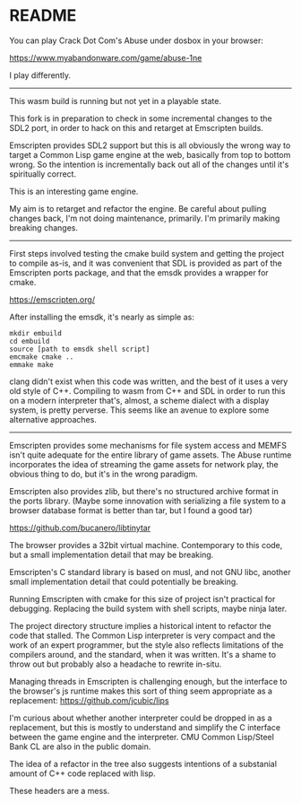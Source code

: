 README
============

You can play Crack Dot Com's Abuse under dosbox in your browser:

https://www.myabandonware.com/game/abuse-1ne

I play differently.

----

This wasm build is running but not yet in a playable state.


This fork is in preparation to check in some incremental changes to the SDL2
port, in order to hack on this and retarget at Emscripten builds.

Emscripten provides SDL2 support but this is all obviously the wrong way to
target a Common Lisp game engine at the web, basically from top to bottom
wrong. So the intention is incrementally back out all of the changes until
it's spiritually correct.

This is an interesting game engine.

My aim is to retarget and refactor the engine. Be careful about pulling
changes back, I'm not doing maintenance, primarily. I'm primarily making
breaking changes.

----

First steps involved testing the cmake build system and getting the project
to compile as-is, and it was convenient that SDL is provided as part of the
Emscripten ports package, and that the emsdk provides a wrapper for cmake.

https://emscripten.org/

After installing the emsdk, it's nearly as simple as:

    mkdir embuild
    cd embuild
    source [path to emsdk shell script]
    emcmake cmake ..
    emmake make

clang didn't exist when this code was written, and the best of it uses a
very old style of C++. Compiling to wasm from C++ and SDL in order to run
this on a modern interpreter that's, almost, a scheme dialect with a display
system, is pretty perverse. This seems like an avenue to explore some
alternative approaches.

----

Emscripten provides some mechanisms for file system access and MEMFS isn't
quite adequate for the entire library of game assets. The Abuse runtime
incorporates the idea of streaming the game assets for network play, the
obvious thing to do, but it's in the wrong paradigm.

Emscripten also provides zlib, but there's no structured archive format
in the ports library. (Maybe some innovation with serializing a file system
to a browser database format is better than tar, but I found a good tar)

https://github.com/bucanero/libtinytar

The browser provides a 32bit virtual machine. Contemporary to this code,
but a small implementation detail that may be breaking.

Emscripten's C standard library is based on musl, and not GNU libc, another
small implementation detail that could potentially be breaking.

Running Emscripten with cmake for this size of project isn't practical for
debugging. Replacing the build system with shell scripts, maybe ninja later.

The project directory structure implies a historical intent to refactor the
code that stalled. The Common Lisp interpreter is very compact and the work of
an expert programmer, but the style also reflects limitations of the compilers
around, and the standard, when it was written. It's a shame to throw out but
probably also a headache to rewrite in-situ.

Managing threads in Emscripten is challenging enough, but the interface to
the browser's js runtime makes this sort of thing seem appropriate as a
replacement:
https://github.com/jcubic/lips

I'm curious about whether another interpreter could be dropped in as a
replacement, but this is mostly to understand and simplify the C interface
between the game engine and the interpreter. CMU Common Lisp/Steel Bank CL
are also in the public domain.

The idea of a refactor in the tree also suggests intentions of a substanial
amount of C++ code replaced with lisp.

These headers are a mess.


